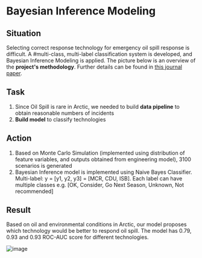 # Bayesian Inference Modeling
## Situation
Selecting correct response technology for emergency oil spill response is difficult. A #multi-class, multi-label classification system is developed, and Bayesian Inference Modeling is applied. The picture below is an overview of the **project's methodology**. Further details can be found in [this journal paper](https://doi.org/10.1016/j.marpolbul.2022.114203).

## Task
1. Since Oil Spill is rare in Arctic, we needed to build **data pipeline** to obtain reasonable numbers of incidents
2. **Build model** to classify technologies


## Action
1. Based on Monte Carlo Simulation (implemented using distribution of feature variables, and outputs obtained from engineering model), 3100 scenarios is generated
2. Bayesian Inference model is implemented using Naive Bayes Classifier. Multi-label: y = [y1, y2, y3] = [MCR, CDU, ISB]. Each label can have multiple classes e.g. [OK, Consider, Go Next Season, Unknown, Not recommended]


## Result 
Based on oil and environmental conditions in Arctic, our model proposes which technology would be better to respond oil spill. The model has 0.79, 0.93 and 0.93 ROC-AUC score for different technologies.


 

![image](https://user-images.githubusercontent.com/19787712/220946219-a9e7b486-3a50-491f-8182-92630f2b04d9.png)


